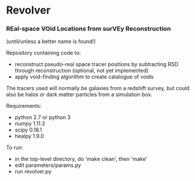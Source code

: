 # Revolver

### REal-space VOid Locations from surVEy Reconstruction
(until/unless a better name is found!)

Repository containing code to:

   - reconstruct pseudo-real space tracer positions by subtracting RSD through reconstruction (optional, not yet 
   implemented)
   - apply void-finding algorithm to create catalogue of voids
   
The tracers used will normally be galaxies from a redshift survey, but could also be halos or dark matter particles 
from a simulation box.

Requirements:
   - python 2.7 or python 3
   - numpy 1.11.3
   - scipy 0.18.1
   - healpy 1.9.0
   
To run:
   - in the top-level directory, do 'make clean', then 'make'
   - edit parameters/params.py
   - run revolver.py